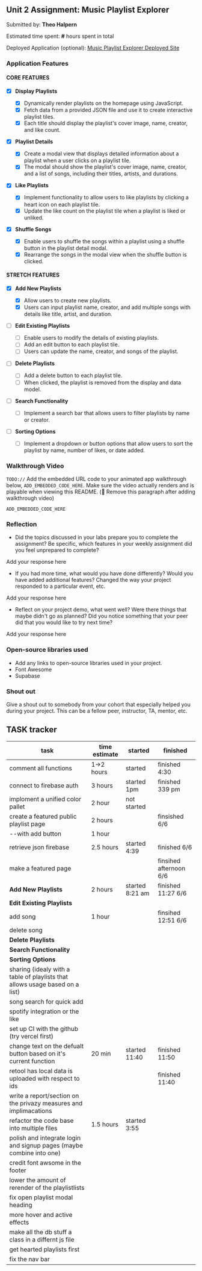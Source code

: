 ## Unit 2 Assignment: Music Playlist Explorer

Submitted by: **Theo Halpern**

Estimated time spent: **#** hours spent in total

Deployed Application (optional): [Music Playlist Explorer Deployed Site](https://site-unit2-project1-music-playlis-git-beb954-dumax315s-projects.vercel.app/)

### Application Features

#### CORE FEATURES

-   [x] **Display Playlists**

    -   [x] Dynamically render playlists on the homepage using JavaScript.
    -   [x] Fetch data from a provided JSON file and use it to create interactive playlist tiles.
    -   [x] Each title should display the playlist's cover image, name, creator, and like count.

-   [x] **Playlist Details**

    -   [x] Create a modal view that displays detailed information about a playlist when a user clicks on a playlist tile.
    -   [x] The modal should show the playlist's cover image, name, creator, and a list of songs, including their titles, artists, and durations.

-   [x] **Like Playlists**

    -   [x] Implement functionality to allow users to like playlists by clicking a heart icon on each playlist tile.
    -   [x] Update the like count on the playlist tile when a playlist is liked or unliked.

-   [x] **Shuffle Songs**
    -   [x] Enable users to shuffle the songs within a playlist using a shuffle button in the playlist detail modal.
    -   [x] Rearrange the songs in the modal view when the shuffle button is clicked.

#### STRETCH FEATURES

-   [x] **Add New Playlists**

    -   [x] Allow users to create new playlists.
    -   [x] Users can input playlist name, creator, and add multiple songs with details like title, artist, and duration.

-   [ ] **Edit Existing Playlists**

    -   [ ] Enable users to modify the details of existing playlists.
    -   [ ] Add an edit button to each playlist tile.
    -   [ ] Users can update the name, creator, and songs of the playlist.

-   [ ] **Delete Playlists**

    -   [ ] Add a delete button to each playlist tile.
    -   [ ] When clicked, the playlist is removed from the display and data model.

-   [ ] **Search Functionality**

    -   [ ] Implement a search bar that allows users to filter playlists by name or creator.

-   [ ] **Sorting Options**
    -   [ ] Implement a dropdown or button options that allow users to sort the playlist by name, number of likes, or date added.

### Walkthrough Video

`TODO://` Add the embedded URL code to your animated app walkthrough below, `ADD_EMBEDDED_CODE_HERE`. Make sure the video actually renders and is playable when viewing this README. (🚫 Remove this paragraph after adding walkthrough video)

`ADD_EMBEDDED_CODE_HERE`

### Reflection

-   Did the topics discussed in your labs prepare you to complete the assignment? Be specific, which features in your weekly assignment did you feel unprepared to complete?

Add your response here

-   If you had more time, what would you have done differently? Would you have added additional features? Changed the way your project responded to a particular event, etc.

Add your response here

-   Reflect on your project demo, what went well? Were there things that maybe didn't go as planned? Did you notice something that your peer did that you would like to try next time?

Add your response here

### Open-source libraries used

-   Add any links to open-source libraries used in your project.
-   Font Awesome
-   Supabase

### Shout out

Give a shout out to somebody from your cohort that especially helped you during your project. This can be a fellow peer, instructor, TA, mentor, etc.

## TASK tracker

| task                                                                         | time estimate | started         | finished               |
| ---------------------------------------------------------------------------- | ------------- | --------------- | ---------------------- |
| comment all functions                                                        | 1->2 hours    | started         | finished 4:30          |
| connect to firebase auth                                                     | 3 hours       | started 1pm     | finished 339 pm        |
| imploment a unified color pallet                                             | 2 hour        | not started     |                        |
| create a featured public playlist page                                       | 2 hours       |                 | finsished 6/6          |
| --with add button                                                            | 1 hour        |                 |                        |
| retrieve json firebase                                                       | 2.5 hours     | started 4:39    | finished 6/6           |
| make a featured page                                                         |               |                 | finsihed afternoon 6/6 |
| **Add New Playlists**                                                        | 2 hours       | started 8:21 am | finished 11:27 6/6     |
| **Edit Existing Playlists**                                                  |               |                 |                        |
| add song                                                                     | 1 hour        |                 | finsihed 12:51 6/6     |
| delete song                                                                  |               |                 |                        |
| **Delete Playlists**                                                         |               |                 |                        |
| **Search Functionality**                                                     |               |                 |                        |
| **Sorting Options**                                                          |               |                 |                        |
| sharing (idealy with a table of playlists that allows usage based on a list) |               |                 |                        |
| song search for quick add                                                    |               |                 |                        |
| spotify integration or the like                                              |               |                 |                        |
| set up CI with the github (try vercel first)                                 |               |                 |                        |
| change text on the defualt button based on it's current function             | 20 min        | started 11:40   | finished 11:50         |
| retool has local data is uploaded with respect to ids                        |               |                 | finished 11:40         |
| write a report/section on the privazy measures and implimacations            |               |                 |                        |
| refactor the code base into multiple files                                   | 1.5 hours     | started 3:55    |                        |
| polish and integrate login and signup pages (maybe combine into one)         |               |                 |                        |
| credit font awsome in the footer                                             |               |                 |                        |
| lower the amount of rerender of the playlistlists                            |               |                 |                        |
| fix open playlist modal heading                                              |               |                 |                        |
| more hover and active effects                                                |               |                 |                        |
| make all the db stuff a class in a differnt js file                          |               |                 |                        |
| get hearted playlists first                                                  |               |                 |                        |
| fix the nav bar                                                              |               |                 |

